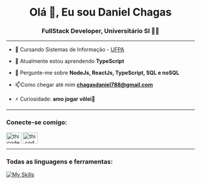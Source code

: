 <h1 align="center">Olá 👋, Eu sou Daniel Chagas</h1>
<h3 align="center">FullStack Developer, Universitário SI 👨‍🎓</h3>
<hr>

- 🔭 Cursando Sistemas de Informação - [UFPA](https://github.com/codethi/breaking-news](https://sigaa.ufpa.br/sigaa/public/curso/curriculo.jsf?lc=pt_BR&id=148126))

- 🌱 Atualmente estou aprendendo **TypeScript**

- 💬 Pergunte-me sobre **NodeJs, ReactJs, TypeScript, SQL e noSQL**

- 📫Como chegar até mim **chagasdaniel788@gmail.com**

- ⚡ Curiosidade: **amo jogar vôlei🏐**
<hr/>
<h3 align="left">Conecte-se comigo:</h3>
<p align="left">
<a href="https://www.linkedin.com/in/daniel-chagas-51a55b29b/" target="blank"><img align="center" src="https://raw.githubusercontent.com/rahuldkjain/github-profile-readme-generator/master/src/images/icons/Social/linked-in-alt.svg" alt="thicode" height="30" width="40" /></a>
<a href="https://www.instagram.com/dani.chagasx/" target="blank"><img align="center" src="https://raw.githubusercontent.com/rahuldkjain/github-profile-readme-generator/master/src/images/icons/Social/instagram.svg" alt="thi.code" height="30" width="40" /></a>
</p>
<hr/>
<h3 align="left">Todas as linguagens e ferramentas:</h3>

[![My Skills](https://skillicons.dev/icons?i=js,nodejs,ts,react,angular,tailwind,webpack,npm,nextjs,express,docker,mysql,postgres,java,spring,git,html,css)](https://skillicons.dev)

